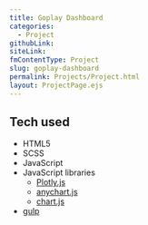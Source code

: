 ```yaml
---
title: Goplay Dashboard
categories:
  - Project
githubLink:
siteLink:
fmContentType: Project
slug: goplay-dashboard
permalink: Projects/Project.html
layout: ProjectPage.ejs
---
```


<section class="c-project__about">

</section>

<section class="c-project__tech">

## Tech used

- HTML5
- SCSS
- JavaScript
- JavaScript libraries
  - [Plotly.js](https://plotly.com/javascript/)
  - [anychart.js](https://www.anychart.com/)
  - [chart.js](https://www.chartjs.org/)
- [gulp](https://gulpjs.com/)

</section>

<section class="c-project__image">

<img src="../../assets/images/" alt="" />

</section>
